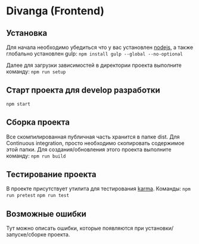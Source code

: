 # Divanga (Frontend)

## Установка

Для начала необходимо убедиться что у вас установлен [nodejs](https://nodejs.org/en/), a также глобально установлен gulp:
`npm install gulp --global --no-optional`

Далее для загрузки зависимостей в директории проекта выполните команду:
`npm run setup`


## Старт проекта для develop разработки
`npm start`


## Сборка проекта

Все скомпилированная публичная часть хранится в папке dist. Для Continuous integration, просто необходимо скопировать содержимое этой папки.
Для создания/обновления этого проекта выполните команду:
`npm run build`


## Тестирование проекта

В проекте присутствует утилита для тестирования [karma](https://karma-runner.github.io/1.0/index.html). 
Команды:
`npm run pretest`
`npm run test`

## Возможные ошибки

Тут можно описать ошибки, которые появляются при установки/запуске/сборке проекта.
